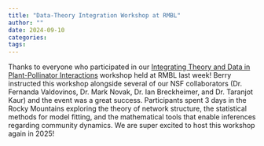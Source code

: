 ```yaml
---
title: "Data-Theory Integration Workshop at RMBL"
author: ""
date: 2024-09-10
categories:
tags: 
---
```

Thanks to everyone who participated in our [Integrating Theory and Data in Plant-Pollinator Interactions](https://models4data2theory.github.io/thanks/) workshop held at RMBL last week! Berry instructed this workshop alongside several of our NSF collaborators (Dr. Fernanda Valdovinos, Dr. Mark Novak, Dr. Ian Breckheimer, and Dr. Taranjot Kaur) and the event was a great success. Participants spent 3 days in the Rocky Mountains exploring the theory of network structure, the statistical methods for model fitting, and the mathematical tools that enable inferences regarding community dynamics. We are super excited to host this workshop again in 2025! 